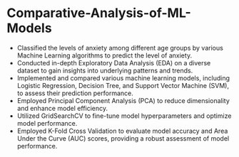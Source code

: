 # Comparative-Analysis-of-ML-Models

+ Classified the levels of anxiety among different age groups by various Machine Learning algorithms to predict the level of anxiety.
+ Conducted in-depth Exploratory Data Analysis (EDA) on a diverse dataset to gain insights into underlying patterns and trends.
+ Implemented and compared various machine learning models, including Logistic Regression, Decision Tree, and Support Vector Machine (SVM), to assess their prediction performance.
+ Employed Principal Component Analysis (PCA) to reduce dimensionality and enhance model efficiency.
+ Utilized GridSearchCV to fine-tune model hyperparameters and optimize model performance.
+  Employed K-Fold Cross Validation to evaluate model accuracy and Area Under the Curve (AUC) scores, providing a robust assessment of model performance.
